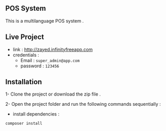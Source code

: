 ## POS System
This is a multilanguage POS system .

## Live Project
* link  :  http://zayed.infinityfreeapp.com 
* credentials :
    * Email : ` super_admin@app.com `
    * password  : ` 123456 `


## Installation

1- Clone the project or download the zip file .

2- Open the project folder and run the following commands sequentially : 
* install dependencies : 
```
composer install 
```
